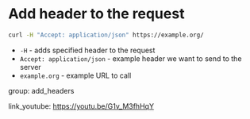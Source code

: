 # Add header to the request

```bash
curl -H "Accept: application/json" https://example.org/
```

- `-H` - adds specified header to the request
- `Accept: application/json` - example header we want to send to the server
- `example.org` - example URL to call

group: add_headers


link_youtube: https://youtu.be/G1v_M3fhHqY
